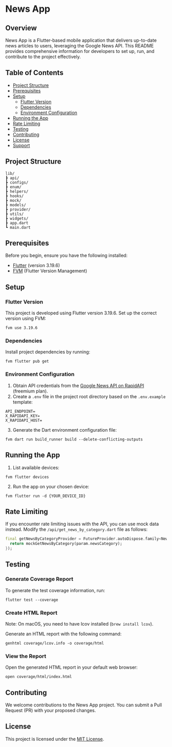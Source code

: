 # News App

## Overview
News App is a Flutter-based mobile application that delivers up-to-date news articles to users, leveraging the Google News API. This README provides comprehensive information for developers to set up, run, and contribute to the project effectively.

## Table of Contents
- [Project Structure](#project-structure)
- [Prerequisites](#prerequisites)
- [Setup](#setup)
  - [Flutter Version](#flutter-version)
  - [Dependencies](#dependencies)
  - [Environment Configuration](#environment-configuration)
- [Running the App](#running-the-app)
- [Rate Limiting](#rate-limiting)
- [Testing](#testing)
- [Contributing](#contributing)
- [License](#license)
- [Support](#support)

## Project Structure
```
lib/
┣ api/
┣ configs/
┣ enum/
┣ helpers/
┣ hooks/
┣ mock/
┣ models/
┣ provider/
┣ utils/
┣ widgets/
┣ app.dart
┗ main.dart
```

## Prerequisites
Before you begin, ensure you have the following installed:
- [Flutter](https://flutter.dev/docs/get-started/install) (version 3.19.6)
- [FVM](https://fvm.app/documentation/getting-started/installation) (Flutter Version Management)

## Setup

### Flutter Version
This project is developed using Flutter version 3.19.6. Set up the correct version using FVM:

```shell
fvm use 3.19.6
```

### Dependencies
Install project dependencies by running:

```shell
fvm flutter pub get
```

### Environment Configuration
1. Obtain API credentials from the [Google News API on RapidAPI](https://rapidapi.com/bfd-id/api/google-news13) (freemium plan).
2. Create a `.env` file in the project root directory based on the `.env.example` template:

```env
API_ENDPOINT=
X_RAPIDAPI_KEY=
X_RAPIDAPI_HOST=
```

3. Generate the Dart environment configuration file:

```shell
fvm dart run build_runner build --delete-conflicting-outputs
```

## Running the App

1. List available devices:

```shell
fvm flutter devices
```

2. Run the app on your chosen device:

```shell
fvm flutter run -d {YOUR_DEVICE_ID}
```

## Rate Limiting
If you encounter rate limiting issues with the API, you can use mock data instead. Modify the `/api/get_news_by_category.dart` file as follows:

```dart
final getNewsByCategoryProvider = FutureProvider.autoDispose.family<NewsModel, GetNewsByCategoryParam>((ref, param) async {
  return mockGetNewsByCategory(param.newsCategory);
});
```

## Testing

### Generate Coverage Report
To generate the test coverage information, run:

```shell
flutter test --coverage
```

### Create HTML Report
Note: On macOS, you need to have lcov installed (`brew install lcov`).

Generate an HTML report with the following command:

```shell
genhtml coverage/lcov.info -o coverage/html
```

### View the Report
Open the generated HTML report in your default web browser:

```shell
open coverage/html/index.html
```

## Contributing
We welcome contributions to the News App project. You can submit a Pull Request (PR) with your proposed changes.

## License
This project is licensed under the [MIT License](LICENSE).
